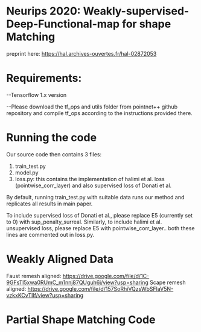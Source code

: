 # Neurips 2020: Weakly-supervised-Deep-Functional-map for shape Matching
 preprint here: https://hal.archives-ouvertes.fr/hal-02872053

# Requirements:
--Tensorflow 1.x version

--Please download the tf_ops and utils folder from pointnet++ github repository and compile tf_ops according to the instructions provided there.

# Running the code
Our source code then contains 3 files:
1) train_test.py
2) model.py
3) loss.py: this contains the implementation of halimi et al. loss (pointwise_corr_layer) and also supervised loss of Donati et al.

By default, running train_test.py with suitable data runs our method and replicates all results in main paper. 

To include supervised loss of Donati et al., please replace E5 (currently set to 0) with sup_penalty_surreal. 
Similarly, to include halimi et al. unsupervised loss, please replace E5 with pointwise_corr_layer.. 
both these lines are commented out in loss.py.

# Weakly Aligned Data
Faust remesh aligned: https://drive.google.com/file/d/1C-9GFsTl5xwa0RUmC_m1nnj87QUguh6j/view?usp=sharing
Scape remesh aligned: https://drive.google.com/file/d/157SoRhiVQzsWbSFlaV5N-vzkxKCvTIlf/view?usp=sharing

# Partial Shape Matching Code



